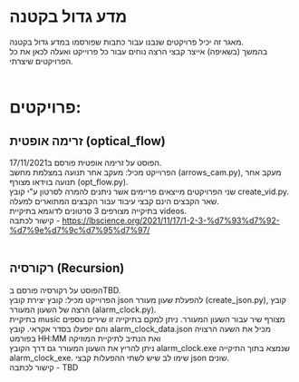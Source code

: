 # מדע גדול בקטנה

מאגר זה יכיל פרויקטים שנבנו עבור כתבות שפורסמו במדע גדול בקטנה.<br>
בהמשך (בשאיפה) אייצר קבצי הרצה נוחים עבור כל פרוייקט ואעלה לכאן את כל הפרויקטים שיצרתי.<br><br>

# פרויקטים:<br>
## זרימה אופטית (optical_flow)<br>
הפוסט על זרימה אופטית פורסם ב17/11/2021.<br>
הפרוייקט מכיל: מעקב אחר תנועה במצלמת מחשב (arrows_cam.py), מעקב אחר תנועה בוידאו מצורף (opt_flow.py).<br>
שני הפרויקטים מייצאים פריימים אשר ניתנים להמרה לסרטון ע"י קובץ create_vid.py.<br>
שאר הקבצים הינם קבצי עיבוד עבור הקבצים המתוארים למעלה.<br>
בתיקייה מצורפים 3 סרטונים לדוגמא בתיקיית videos.<br>
קישור לכתבה - https://lbscience.org/2021/11/17/1-2-3-%d7%93%d7%92-%d7%9e%d7%9c%d7%95%d7%97/
<br><br>

## רקורסיה (Recursion)<br>
הפוסט על רקורסיה פורסם בTBD.<br>
הפרוייקט מכיל: קובץ יצירת קובץ json להפעלת שעון מעורר (create_json.py), קובץ הרצה של השעון המעורר (alarm_clock.py).<br>
בתיקיית music מצורף שיר עבור השעון המעורר. ניתן למקם בתיקייה זו שירים נוספים והם יופעלו בסדר אקראי.
קובץ alarm_clock_data.json מכיל את השעה הרצויה בפורמט HH:MM ואת הנתיב לתיקיית המוזיקה <br> 
ניתן להריץ את השעון המעורר גם דרך הקובץ alarm_clock.exe שנמצא בתוך התיקייה alarm_clock_exe. שימו לב שיש לשתי ההפעלות קבצי json שונים. <br> 
קישור לכתבה - TBD
